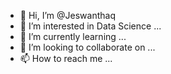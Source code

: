 - 👋 Hi, I’m @Jeswanthaq
- 👀 I’m interested in Data Science ...
- 🌱 I’m currently learning ...
- 💞️ I’m looking to collaborate on ...
- 📫 How to reach me ...

<!---
Jeswanthaq/Jeswanthaq is a ✨ special ✨ repository because its `README.md` (this file) appears on your GitHub profile.
You can click the Preview link to take a look at your changes.
--->
